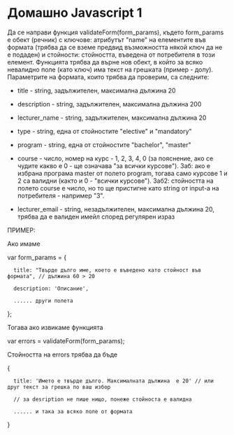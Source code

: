 # Домашно Javascript 1
Да се направи функция validateForm(form_params), където form_params е обект (речник) с ключове: атрибутът "name" на елементите във формата (трябва да се вземе предвид възможността някой ключ да не е подаден) и стойности: стойността, въведена от потребителя в този елемент. Функцията трябва да върне нов обект,  в който за всяко невалидно поле (като ключ) има текст на грешката (пример - долу). Параметрите на формата, които трябва да проверим, са следните:

 - title - string, задължителен, максимална дължина 20

 - description - string, задължителен, максимална дължина 200

 - lecturer_name - string, задължителен, максимална дължина 20

 - type - string, една от стойностите "elective" и "mandatory"

 - program - string, една от стойностите "bachelor", "master"

 - course - число, номер на курс - 1, 2, 3, 4, 0 (за пояснение, ако се чудите какво е 0 - ще означава "за всички курсове"). Заб: ако е избрана програма master от полето program, тогава само курсове 1 и 2 са валидни (както и 0 - "всички курсове"). Заб2: стойността на полето course е число, но то ще пристигне като string от input-а на потребителя - например "3".

 - lecturer_email - string, незадължителен, максимална дължина 20, трябва да e валиден имейл според регулярен израз

 

 

ПРИМЕР:

Ако имаме

var form_params = {

      title: "Твърде дълго име, което е въведено като стойност във формата", // дължина 60 > 20

      description: 'Описание',

      ...... други полета

};

Тогава ако извикаме функцията

var errors = validateForm(form_params);

 

Стойността на errors трябва да бъде

{

      title: 'Името е твърде дълго. Максималната дължина  е 20' // или друг текст за грешка по ваш избор

      // за desription не пише нищо, понеже стойноста е валидна

      ...... и така за всяко поле от формата

}
